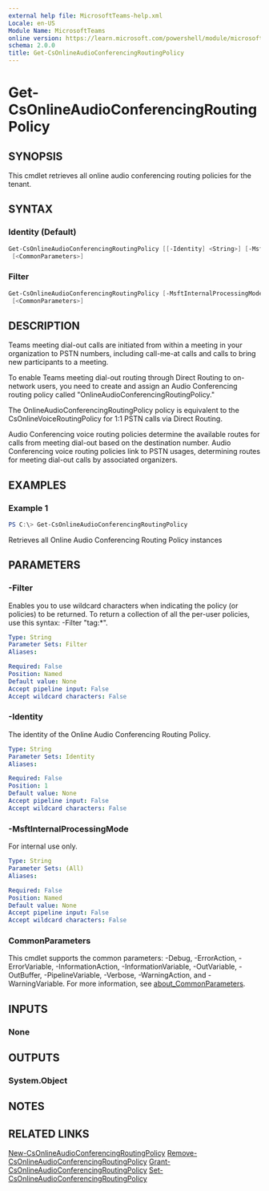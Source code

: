 ```yaml
---
external help file: MicrosoftTeams-help.xml
Locale: en-US
Module Name: MicrosoftTeams
online version: https://learn.microsoft.com/powershell/module/microsoftteams/get-csonlineaudioconferencingroutingpolicy
schema: 2.0.0
title: Get-CsOnlineAudioConferencingRoutingPolicy
---
```


# Get-CsOnlineAudioConferencingRoutingPolicy

## SYNOPSIS

This cmdlet retrieves all online audio conferencing routing policies for the tenant.

## SYNTAX

### Identity (Default)

```powershell
Get-CsOnlineAudioConferencingRoutingPolicy [[-Identity] <String>] [-MsftInternalProcessingMode <String>]
 [<CommonParameters>]
```

### Filter

```powershell
Get-CsOnlineAudioConferencingRoutingPolicy [-MsftInternalProcessingMode <String>] [-Filter <String>]
 [<CommonParameters>]
```

## DESCRIPTION

Teams meeting dial-out calls are initiated from within a meeting in your organization to PSTN numbers, including call-me-at calls and calls to bring new participants to a meeting.

To enable Teams meeting dial-out routing through Direct Routing to on-network users, you need to create and assign an Audio Conferencing routing policy called "OnlineAudioConferencingRoutingPolicy."

The OnlineAudioConferencingRoutingPolicy policy is equivalent to the CsOnlineVoiceRoutingPolicy for 1:1 PSTN calls via Direct Routing.

Audio Conferencing voice routing policies determine the available routes for calls from meeting dial-out based on the destination number. Audio Conferencing voice routing policies link to PSTN usages, determining routes for meeting dial-out calls by associated organizers.

## EXAMPLES

### Example 1

```powershell
PS C:\> Get-CsOnlineAudioConferencingRoutingPolicy
```

Retrieves all Online Audio Conferencing Routing Policy instances

## PARAMETERS

### -Filter

Enables you to use wildcard characters when indicating the policy (or policies) to be returned. To return a collection of all the per-user policies, use this syntax: -Filter "tag:*".

```yaml
Type: String
Parameter Sets: Filter
Aliases:

Required: False
Position: Named
Default value: None
Accept pipeline input: False
Accept wildcard characters: False
```

### -Identity

The identity of the Online Audio Conferencing Routing Policy.

```yaml
Type: String
Parameter Sets: Identity
Aliases:

Required: False
Position: 1
Default value: None
Accept pipeline input: False
Accept wildcard characters: False
```

### -MsftInternalProcessingMode

For internal use only.

```yaml
Type: String
Parameter Sets: (All)
Aliases:

Required: False
Position: Named
Default value: None
Accept pipeline input: False
Accept wildcard characters: False
```

### CommonParameters

This cmdlet supports the common parameters: -Debug, -ErrorAction, -ErrorVariable, -InformationAction, -InformationVariable, -OutVariable, -OutBuffer, -PipelineVariable, -Verbose, -WarningAction, and -WarningVariable. For more information, see [about_CommonParameters](http://go.microsoft.com/fwlink/?LinkID=113216).

## INPUTS

### None

## OUTPUTS

### System.Object

## NOTES

## RELATED LINKS

[New-CsOnlineAudioConferencingRoutingPolicy](New-CsOnlineAudioConferencingRoutingPolicy.md)
[Remove-CsOnlineAudioConferencingRoutingPolicy](Remove-CsOnlineAudioConferencingRoutingPolicy.md)
[Grant-CsOnlineAudioConferencingRoutingPolicy](Grant-CsOnlineAudioConferencingRoutingPolicy.md)
[Set-CsOnlineAudioConferencingRoutingPolicy](Set-CsOnlineAudioConferencingRoutingPolicy.md)
